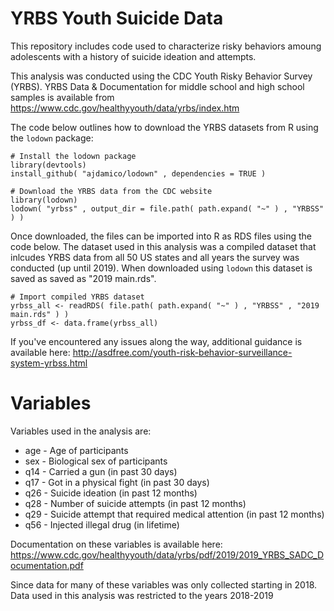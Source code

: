 # YRBS Youth Suicide Data
This repository includes code used to characterize risky behaviors amoung adolescents with a history of suicide ideation and attempts. 

This analysis was conducted using the CDC Youth Risky Behavior Survey (YRBS). YRBS Data & Documentation for middle school and high school samples is available from https://www.cdc.gov/healthyyouth/data/yrbs/index.htm

The code below outlines how to download the YRBS datasets from R using the `lodown` package:
```
# Install the lodown package
library(devtools)
install_github( "ajdamico/lodown" , dependencies = TRUE )

# Download the YRBS data from the CDC website
library(lodown)
lodown( "yrbss" , output_dir = file.path( path.expand( "~" ) , "YRBSS" ) )
```

Once downloaded, the files can be imported into R as RDS files using the code below. The dataset used in this analysis was a compiled dataset that inlcudes YRBS data from all 50 US states and all years the survey was conducted (up until 2019). When downloaded using `lodown` this dataset is saved as saved as "2019 main.rds".

```
# Import compiled YRBS dataset
yrbss_all <- readRDS( file.path( path.expand( "~" ) , "YRBSS" , "2019 main.rds" ) )
yrbss_df <- data.frame(yrbss_all)
```

If you've encountered any issues along the way, additional guidance is available here: <http://asdfree.com/youth-risk-behavior-surveillance-system-yrbss.html>

# Variables 

Variables used in the analysis are:
* age - Age of participants
* sex - Biological sex of participants
* q14 - Carried a gun (in past 30 days)
* q17 - Got in a physical fight (in past 30 days)
* q26 - Suicide ideation (in past 12 months)
* q28 - Number of suicide attempts (in past 12 months)
* q29 - Suicide attempt that required medical attention (in past 12 months)
* q56 - Injected illegal drug (in lifetime)

Documentation on these variables is available here: <https://www.cdc.gov/healthyyouth/data/yrbs/pdf/2019/2019_YRBS_SADC_Documentation.pdf>

Since data for many of these variables was only collected starting in 2018. Data used in this analysis was restricted to the years 2018-2019
